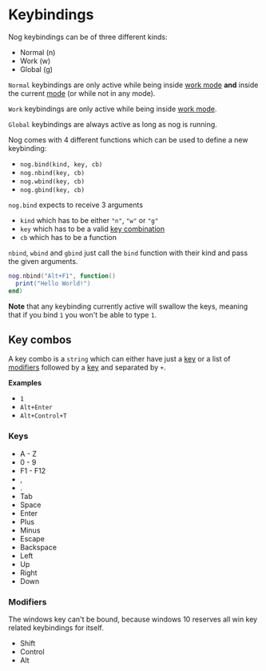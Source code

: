 # Keybindings

Nog keybindings can be of three different kinds:

* Normal (n)
* Work (w)
* Global (g)

`Normal` keybindings are only active while being inside [work mode](/getting-started/work_mode.html) **and** inside the current [mode](/configuration/modes.html) (or while not in any mode).

`Work` keybindings are only active while being inside [work mode](/getting-started/work_mode.html).

`Global` keybindings are always active as long as nog is running.

Nog comes with 4 different functions which can be used to define a new keybinding:

* `nog.bind(kind, key, cb)`
* `nog.nbind(key, cb)`
* `nog.wbind(key, cb)`
* `nog.gbind(key, cb)`

`nog.bind` expects to receive 3 arguments

* `kind` which has to be either `"n"`, `"w"` or `"g"`
* `key` which has to be a valid [key combination](#key-combos)
* `cb` which has to be a function

`nbind`, `wbind` and `gbind` just call the `bind` function with their kind and pass the given arguments.

```lua
nog.nbind("Alt+F1", function()
  print("Hello World!")
end)
```

**Note** that any keybinding currently active will swallow the keys, meaning that if you bind `1` you won't be able to type `1`.

## Key combos

A key combo is a `string` which can either have just a [key](#key-combos/keys) 
or a list of [modifiers](#key-combos/modifiers) followed by a [key](#key-combos/keys) 
and separated by `+`.

**Examples**

* `1`
* `Alt+Enter`
* `Alt+Control+T`

### Keys

* A - Z
* 0 - 9
* F1 - F12
* ,
* .
* Tab
* Space
* Enter
* Plus
* Minus
* Escape
* Backspace
* Left
* Up
* Right
* Down

### Modifiers

The windows key can't be bound, because windows 10 reserves all win key related keybindings for itself.

* Shift
* Control
* Alt
